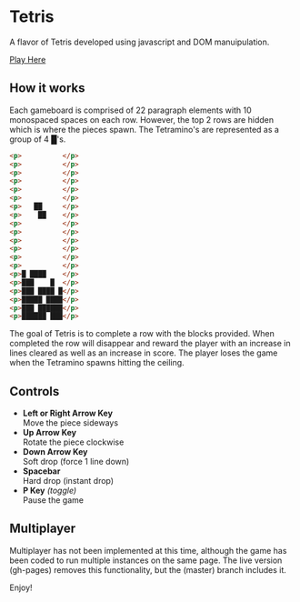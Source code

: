 # Tetris

A flavor of Tetris developed using javascript and DOM manuipulation.

[Play Here](http://nicktouchette.github.com/tetris)

## How it works

Each gameboard is comprised of 22 paragraph elements with 10 monospaced spaces on each row.  However, the top 2 rows are hidden which is where the pieces spawn.  The Tetramino's are represented as a group of 4 █'s.

````html
<p>          </p>
<p>          </p>
<p>          </p>
<p>          </p>
<p>          </p>
<p>          </p>
<p>   ██     </p>
<p>    ██    </p>
<p>          </p>
<p>          </p>
<p>          </p>
<p>          </p>
<p>          </p>
<p>          </p>
<p>█ ████    </p>
<p>███    █  </p>
<p>███ ████ █</p>
<p>█████ ████</p>
<p>███ ██████</p>
<p>██████ ███</p>
````

The goal of Tetris is to complete a row with the blocks provided.  When completed the row will disappear and reward the player with an increase in lines cleared as well as an increase in score.  The player loses the game when the Tetramino spawns hitting the ceiling.

## Controls

* __Left or Right Arrow Key__  
  Move the piece sideways
* __Up Arrow Key__  
  Rotate the piece clockwise
* __Down Arrow Key__  
  Soft drop (force 1 line down)
* __Spacebar__  
  Hard drop (instant drop)
* __P Key__ _(toggle)_  
  Pause the game

## Multiplayer

Multiplayer has not been implemented at this time, although the game has been coded to run multiple instances on the same page.  The live version (gh-pages) removes this functionality, but the (master) branch includes it.

Enjoy!
